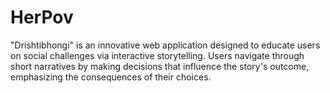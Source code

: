 # HerPov
"Drishtibhongi" is an innovative web application designed to educate users on social challenges via interactive storytelling. Users navigate through short narratives by making decisions that influence the story's outcome, emphasizing the consequences of their choices. 
